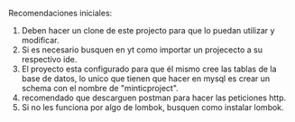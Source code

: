 Recomendaciones iniciales:
  1. Deben hacer un clone de este projecto para que lo puedan utilizar y modificar.
  2. Si es necesario busquen en yt como importar un projececto a su respectivo ide.
  3. El proyecto esta configurado para que él mismo cree las tablas de la base de datos, lo unico que tienen que hacer en mysql es crear un schema con el nombre
     de "minticproject".
  4. recomendado que descarguen postman para hacer las peticiones http.
  5. Si no les funciona por algo de lombok, busquen como instalar lombok.   
